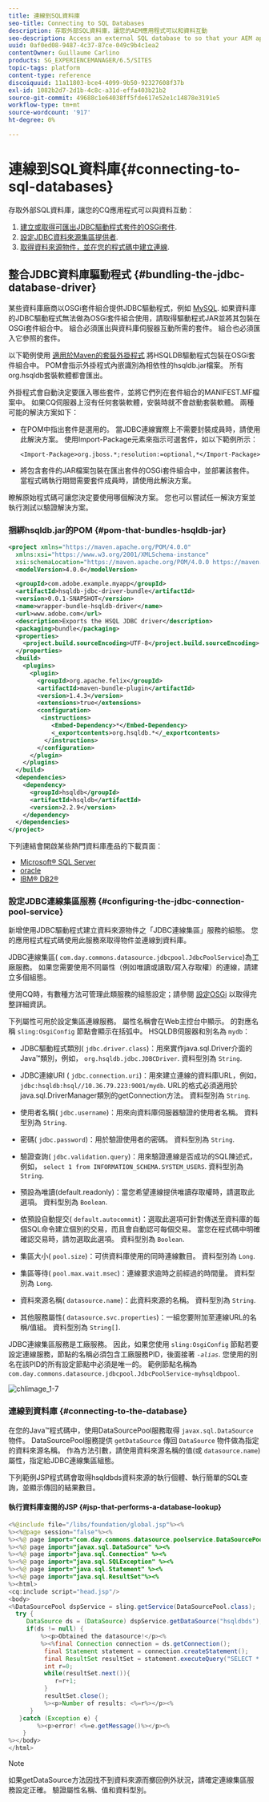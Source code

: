 ```yaml
---
title: 連線到SQL資料庫
seo-title: Connecting to SQL Databases
description: 存取外部SQL資料庫，讓您的AEM應用程式可以和資料互動
seo-description: Access an external SQL database to so that your AEM applications can interact with the data
uuid: 0af0ed08-9487-4c37-87ce-049c9b4c1ea2
contentOwner: Guillaume Carlino
products: SG_EXPERIENCEMANAGER/6.5/SITES
topic-tags: platform
content-type: reference
discoiquuid: 11a11803-bce4-4099-9b50-92327608f37b
exl-id: 1082b2d7-2d1b-4c8c-a31d-effa403b21b2
source-git-commit: 49688c1e64038ff5fde617e52e1c14878e3191e5
workflow-type: tm+mt
source-wordcount: '917'
ht-degree: 0%

---
```


# 連線到SQL資料庫{#connecting-to-sql-databases}

存取外部SQL資料庫，讓您的CQ應用程式可以與資料互動：

1. [建立或取得可匯出JDBC驅動程式套件的OSGi套件](#bundling-the-jdbc-database-driver).
1. [設定JDBC資料來源集區提供者](#configuring-the-jdbc-connection-pool-service).
1. [取得資料來源物件，並在您的程式碼中建立連線](#connecting-to-the-database).

## 整合JDBC資料庫驅動程式 {#bundling-the-jdbc-database-driver}

某些資料庫廠商以OSGi套件組合提供JDBC驅動程式，例如 [MySQL](https://dev.mysql.com/downloads/connector/j/). 如果資料庫的JDBC驅動程式無法做為OSGi套件組合使用，請取得驅動程式JAR並將其包裝在OSGi套件組合中。 組合必須匯出與資料庫伺服器互動所需的套件。 組合也必須匯入它參照的套件。

以下範例使用 [適用於Maven的套裝外掛程式](https://felix.apache.org/documentation/subprojects/apache-felix-maven-bundle-plugin-bnd.html) 將HSQLDB驅動程式包裝在OSGi套件組合中。 POM會指示外掛程式內嵌識別為相依性的hsqldb.jar檔案。 所有org.hsqldb套裝軟體都會匯出。

外掛程式會自動決定要匯入哪些套件，並將它們列在套件組合的MANIFEST.MF檔案中。 如果CQ伺服器上沒有任何套裝軟體，安裝時就不會啟動套裝軟體。 兩種可能的解決方案如下：

* 在POM中指出套件是選用的。 當JDBC連線實際上不需要封裝成員時，請使用此解決方案。 使用Import-Package元素來指示可選套件，如以下範例所示：

  `<Import-Package>org.jboss.*;resolution:=optional,*</Import-Package>`
* 將包含套件的JAR檔案包裝在匯出套件的OSGi套件組合中，並部署該套件。 當程式碼執行期間需要套件成員時，請使用此解決方案。

瞭解原始程式碼可讓您決定要使用哪個解決方案。 您也可以嘗試任一解決方案並執行測試以驗證解決方案。

### 捆綁hsqldb.jar的POM {#pom-that-bundles-hsqldb-jar}

```xml
<project xmlns="https://maven.apache.org/POM/4.0.0"
  xmlns:xsi="https://www.w3.org/2001/XMLSchema-instance"
  xsi:schemaLocation="https://maven.apache.org/POM/4.0.0 https://maven.apache.org/xsd/maven-4.0.0.xsd">
  <modelVersion>4.0.0</modelVersion>

  <groupId>com.adobe.example.myapp</groupId>
  <artifactId>hsqldb-jdbc-driver-bundle</artifactId>
  <version>0.0.1-SNAPSHOT</version>
  <name>wrapper-bundle-hsqldb-driver</name>
  <url>www.adobe.com</url>
  <description>Exports the HSQL JDBC driver</description>
  <packaging>bundle</packaging>
  <properties>
    <project.build.sourceEncoding>UTF-8</project.build.sourceEncoding>
  </properties>
  <build>
    <plugins>
      <plugin>
        <groupId>org.apache.felix</groupId>
        <artifactId>maven-bundle-plugin</artifactId>
        <version>1.4.3</version>
        <extensions>true</extensions>
        <configuration>
         <instructions>
            <Embed-Dependency>*</Embed-Dependency>
            <_exportcontents>org.hsqldb.*</_exportcontents>
          </instructions>
        </configuration>
      </plugin>
    </plugins>
  </build>
  <dependencies>
    <dependency>
      <groupId>hsqldb</groupId>
      <artifactId>hsqldb</artifactId>
      <version>2.2.9</version>
    </dependency>
  </dependencies>
</project>
```

下列連結會開啟某些熱門資料庫產品的下載頁面：

* [Microsoft® SQL Server](https://www.microsoft.com/en-us/sql-server/sql-server-downloads)
* [oracle](https://www.oracle.com/database/technologies/appdev/jdbc-downloads.html)
* [IBM® DB2®](https://www.ibm.com/support/pages/download-db2-fix-packs-version-db2-linux-unix-and-windows)

### 設定JDBC連線集區服務 {#configuring-the-jdbc-connection-pool-service}

新增使用JDBC驅動程式建立資料來源物件之「JDBC連線集區」服務的組態。 您的應用程式程式碼使用此服務來取得物件並連線到資料庫。

JDBC連線集區( `com.day.commons.datasource.jdbcpool.JdbcPoolService`)為工廠服務。 如果您需要使用不同屬性（例如唯讀或讀取/寫入存取權）的連線，請建立多個組態。

使用CQ時，有數種方法可管理此類服務的組態設定；請參閱 [設定OSGi](/help/sites-deploying/configuring-osgi.md) 以取得完整詳細資訊。

下列屬性可用於設定集區連線服務。 屬性名稱會在Web主控台中顯示。 的對應名稱 `sling:OsgiConfig` 節點會顯示在括弧中。 HSQLDB伺服器和別名為 `mydb`：

* JDBC驅動程式類別( `jdbc.driver.class`)：用來實作java.sql.Driver介面的Java™類別，例如， `org.hsqldb.jdbc.JDBCDriver`. 資料型別為 `String`.

* JDBC連線URI ( `jdbc.connection.uri`)：用來建立連線的資料庫URL，例如， `jdbc:hsqldb:hsql//10.36.79.223:9001/mydb`. URL的格式必須適用於java.sql.DriverManager類別的getConnection方法。 資料型別為 `String`.

* 使用者名稱( `jdbc.username`)：用來向資料庫伺服器驗證的使用者名稱。 資料型別為 `String`.

* 密碼( `jdbc.password`)：用於驗證使用者的密碼。 資料型別為 `String`.

* 驗證查詢( `jdbc.validation.query`)：用來驗證連線是否成功的SQL陳述式，例如， `select 1 from INFORMATION_SCHEMA.SYSTEM_USERS`. 資料型別為 `String`.

* 預設為唯讀(default.readonly)：當您希望連線提供唯讀存取權時，請選取此選項。 資料型別為 `Boolean`.
* 依預設自動提交( `default.autocommit`)：選取此選項可針對傳送至資料庫的每個SQL命令建立個別的交易，而且會自動認可每個交易。 當您在程式碼中明確確認交易時，請勿選取此選項。 資料型別為 `Boolean`.

* 集區大小( `pool.size`)：可供資料庫使用的同時連線數目。 資料型別為 `Long`.

* 集區等待( `pool.max.wait.msec`)：連線要求逾時之前經過的時間量。 資料型別為 `Long`.

* 資料來源名稱( `datasource.name`)：此資料來源的名稱。 資料型別為 `String`.

* 其他服務屬性( `datasource.svc.properties`)：一組您要附加至連線URL的名稱/值組。 資料型別為 `String[]`.

JDBC連線集區服務是工廠服務。 因此，如果您使用 `sling:OsgiConfig` 節點若要設定連線服務，節點的名稱必須包含工廠服務PID，後面接著 *`-alias`*. 您使用的別名在該PID的所有設定節點中必須是唯一的。 範例節點名稱為 `com.day.commons.datasource.jdbcpool.JdbcPoolService-myhsqldbpool`.

![chlimage_1-7](assets/chlimage_1-7a.png)

### 連線到資料庫 {#connecting-to-the-database}

在您的Java™程式碼中，使用DataSourcePool服務取得 `javax.sql.DataSource` 物件。 DataSourcePool服務提供 `getDataSource` 傳回 `DataSource` 物件做為指定的資料來源名稱。 作為方法引數，請使用資料來源名稱的值(或 `datasource.name`)屬性，指定給JDBC連線集區組態。

下列範例JSP程式碼會取得hsqldbds資料來源的執行個體、執行簡單的SQL查詢，並顯示傳回的結果數目。

#### 執行資料庫查閱的JSP {#jsp-that-performs-a-database-lookup}

```java
<%@include file="/libs/foundation/global.jsp"%><%
%><%@page session="false"%><%
%><%@ page import="com.day.commons.datasource.poolservice.DataSourcePool" %><%
%><%@ page import="javax.sql.DataSource" %><%
%><%@ page import="java.sql.Connection" %><%
%><%@ page import="java.sql.SQLException" %><%
%><%@ page import="java.sql.Statement" %><%
%><%@ page import="java.sql.ResultSet"%><%
%><html>
<cq:include script="head.jsp"/>
<body>
<%DataSourcePool dspService = sling.getService(DataSourcePool.class);
  try {
     DataSource ds = (DataSource) dspService.getDataSource("hsqldbds");
     if(ds != null) {
         %><p>Obtained the datasource!</p><%
         %><%final Connection connection = ds.getConnection();
          final Statement statement = connection.createStatement();
          final ResultSet resultSet = statement.executeQuery("SELECT * from INFORMATION_SCHEMA.SYSTEM_USERS");
          int r=0;
          while(resultSet.next()){
             r=r+1;
          }
          resultSet.close();
          %><p>Number of results: <%=r%></p><%
      }
   }catch (Exception e) {
        %><p>error! <%=e.getMessage()%></p><%
    }
%></body>
</html>
```

>[!NOTE]
>
>如果getDataSource方法因找不到資料來源而擲回例外狀況，請確定連線集區服務設定正確。 驗證屬性名稱、值和資料型別。
>

<!-- Link below redirects to the "Get started with AEM Sites - WKND tutorial"
>[!NOTE]
>
>To learn how to inject a DataSourcePool into an OSGi bundle, see [Injecting a DataSourcePool Service into an Adobe Experience Manager OSGi bundle](https://helpx.adobe.com/experience-manager/using/datasourcepool.html). -->

